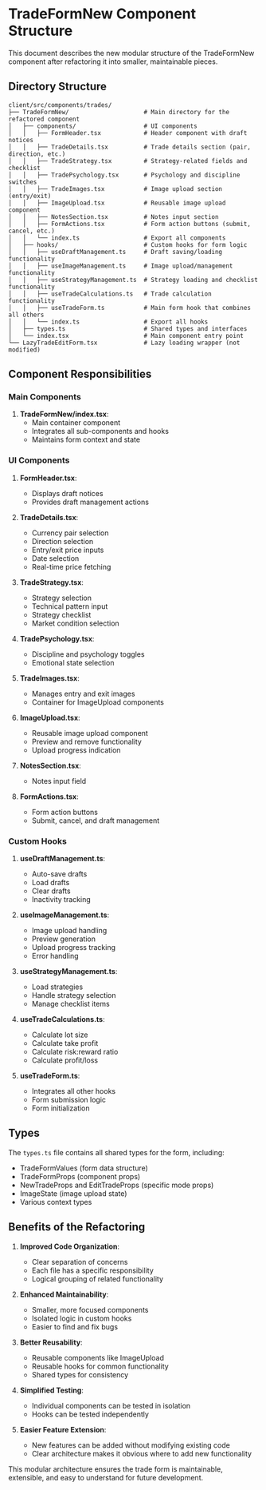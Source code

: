 # TradeFormNew Component Structure

This document describes the new modular structure of the TradeFormNew component after refactoring it into smaller, maintainable pieces.

## Directory Structure

```
client/src/components/trades/
├── TradeFormNew/                     # Main directory for the refactored component
│   ├── components/                   # UI components
│   │   ├── FormHeader.tsx            # Header component with draft notices
│   │   ├── TradeDetails.tsx          # Trade details section (pair, direction, etc.)
│   │   ├── TradeStrategy.tsx         # Strategy-related fields and checklist
│   │   ├── TradePsychology.tsx       # Psychology and discipline switches
│   │   ├── TradeImages.tsx           # Image upload section (entry/exit)
│   │   ├── ImageUpload.tsx           # Reusable image upload component
│   │   ├── NotesSection.tsx          # Notes input section
│   │   ├── FormActions.tsx           # Form action buttons (submit, cancel, etc.)
│   │   └── index.ts                  # Export all components
│   ├── hooks/                        # Custom hooks for form logic
│   │   ├── useDraftManagement.ts     # Draft saving/loading functionality
│   │   ├── useImageManagement.ts     # Image upload/management functionality
│   │   ├── useStrategyManagement.ts  # Strategy loading and checklist functionality
│   │   ├── useTradeCalculations.ts   # Trade calculation functionality
│   │   ├── useTradeForm.ts           # Main form hook that combines all others
│   │   └── index.ts                  # Export all hooks
│   ├── types.ts                      # Shared types and interfaces
│   └── index.tsx                     # Main component entry point
└── LazyTradeEditForm.tsx             # Lazy loading wrapper (not modified)
```

## Component Responsibilities

### Main Components

1. **TradeFormNew/index.tsx**:
   - Main container component
   - Integrates all sub-components and hooks
   - Maintains form context and state

### UI Components

1. **FormHeader.tsx**:
   - Displays draft notices
   - Provides draft management actions

2. **TradeDetails.tsx**:
   - Currency pair selection
   - Direction selection
   - Entry/exit price inputs
   - Date selection
   - Real-time price fetching

3. **TradeStrategy.tsx**:
   - Strategy selection
   - Technical pattern input
   - Strategy checklist
   - Market condition selection

4. **TradePsychology.tsx**:
   - Discipline and psychology toggles
   - Emotional state selection

5. **TradeImages.tsx**:
   - Manages entry and exit images
   - Container for ImageUpload components

6. **ImageUpload.tsx**:
   - Reusable image upload component
   - Preview and remove functionality
   - Upload progress indication

7. **NotesSection.tsx**:
   - Notes input field

8. **FormActions.tsx**:
   - Form action buttons
   - Submit, cancel, and draft management

### Custom Hooks

1. **useDraftManagement.ts**:
   - Auto-save drafts
   - Load drafts
   - Clear drafts
   - Inactivity tracking

2. **useImageManagement.ts**:
   - Image upload handling
   - Preview generation
   - Upload progress tracking
   - Error handling

3. **useStrategyManagement.ts**:
   - Load strategies
   - Handle strategy selection
   - Manage checklist items

4. **useTradeCalculations.ts**:
   - Calculate lot size
   - Calculate take profit
   - Calculate risk:reward ratio
   - Calculate profit/loss

5. **useTradeForm.ts**:
   - Integrates all other hooks
   - Form submission logic
   - Form initialization

## Types

The `types.ts` file contains all shared types for the form, including:

- TradeFormValues (form data structure)
- TradeFormProps (component props)
- NewTradeProps and EditTradeProps (specific mode props)
- ImageState (image upload state)
- Various context types

## Benefits of the Refactoring

1. **Improved Code Organization**:
   - Clear separation of concerns
   - Each file has a specific responsibility
   - Logical grouping of related functionality

2. **Enhanced Maintainability**:
   - Smaller, more focused components
   - Isolated logic in custom hooks
   - Easier to find and fix bugs

3. **Better Reusability**:
   - Reusable components like ImageUpload
   - Reusable hooks for common functionality
   - Shared types for consistency

4. **Simplified Testing**:
   - Individual components can be tested in isolation
   - Hooks can be tested independently

5. **Easier Feature Extension**:
   - New features can be added without modifying existing code
   - Clear architecture makes it obvious where to add new functionality

This modular architecture ensures the trade form is maintainable, extensible, and easy to understand for future development.